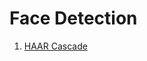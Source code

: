 # Face Detection
1. [HAAR Cascade](https://www.analyticsvidhya.com/blog/2022/04/object-detection-using-haar-cascade-opencv/)
